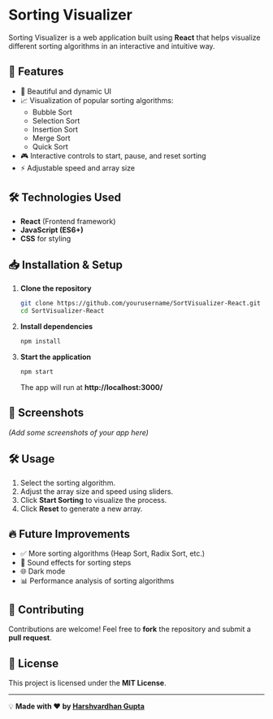 # Sorting Visualizer

Sorting Visualizer is a web application built using **React** that helps visualize different sorting algorithms in an interactive and intuitive way.

## 🚀 Features
- 🎨 Beautiful and dynamic UI
- 📈 Visualization of popular sorting algorithms:
  - Bubble Sort
  - Selection Sort
  - Insertion Sort
  - Merge Sort
  - Quick Sort
- 🎮 Interactive controls to start, pause, and reset sorting
- ⚡ Adjustable speed and array size

## 🛠️ Technologies Used
- **React** (Frontend framework)
- **JavaScript (ES6+)**
- **CSS** for styling

## 📥 Installation & Setup

1. **Clone the repository**
   ```sh
   git clone https://github.com/yourusername/SortVisualizer-React.git
   cd SortVisualizer-React
   ```
2. **Install dependencies**
   ```sh
   npm install
   ```
3. **Start the application**
   ```sh
   npm start
   ```
   The app will run at **http://localhost:3000/**

## 📸 Screenshots
_(Add some screenshots of your app here)_

## 🛠️ Usage
1. Select the sorting algorithm.
2. Adjust the array size and speed using sliders.
3. Click **Start Sorting** to visualize the process.
4. Click **Reset** to generate a new array.

## 🔥 Future Improvements
- ✅ More sorting algorithms (Heap Sort, Radix Sort, etc.)
- 🎵 Sound effects for sorting steps
- 🌐 Dark mode
- 📊 Performance analysis of sorting algorithms

## 🤝 Contributing
Contributions are welcome! Feel free to **fork** the repository and submit a **pull request**.

## 📜 License
This project is licensed under the **MIT License**.

---
💡 **Made with ❤️ by [Harshvardhan Gupta](https://github.com/harshh0710)**

